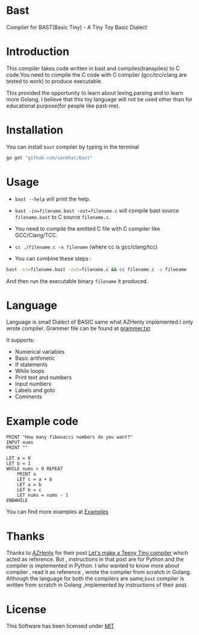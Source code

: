 # Bast
Compiler for BAST(Basic Tiny) - A Tiny Toy Basic Dialect

# Introduction
This compiler takes code written in bast and compiles(transpiles) to C code.You need to compile the C code with C compiler (gcc/tcc/clang are tested to work) to produce executable.

This provided the opportunity to learn about lexing,parsing and to learn more Golang. I believe that this toy language will not be used other than for educational purpose(for people like past-me).

# Installation 
You can install `bast` compiler by typing in the terminal 

```bash
go get "github.com/varbhat/bast"
```

# Usage

* `bast --help` will print the help.

* `bast -in=filename.bast -out=filename.c` will compile bast source `filename.bast` to C source `filename.c`. 

* You need to compile the emitted C file with C compiler like GCC/Clang/TCC.

* `cc ./filename.c -o filename` (where cc is gcc/clang/tcc)

* You can combine these steps :

```bash
bast -in=filename.bast -out=filename.c && cc filename.c -o filename
```

And then run the executable binary `filename` it produced.

# Language 
Language is small Dialect of BASIC same what AZHenly implemented.I only wrote compiler.
Grammer file can be found at [grammer.txt](https://github.com/varbhat/bast/blob/master/grammar.txt)

It supports:
  - Numerical variables
  - Basic arithmetic
  - If statements
  - While loops
  - Print text and numbers
  - Input numbers
  - Labels and goto
  - Comments

# Example code

```
PRINT "How many fibonacci numbers do you want?"
INPUT nums
PRINT ""

LET a = 0
LET b = 1
WHILE nums > 0 REPEAT
    PRINT a
    LET c = a + b
    LET a = b
    LET b = c
    LET nums = nums - 1
ENDWHILE
```
You can find more examples at [Examples](https://github.com/varbhat/bast/tree/master/examples)

# Thanks
Thanks to [AZHenly](https://github.com/AZHenley) for their post  [Let's make a Teeny Tiny compiler](http://web.eecs.utk.edu/~azh/blog/teenytinycompiler1.html) which acted as reference. 
But , instructions in that post are for Python and the compiler is implemented in Python. I who wanted to know more about compiler , read it as reference , wrote the compiler from scratch in Golang.
Although the language for both the compilers are same,`bast` compiler is written from scratch in Golang ,implemented by instructions of their post.

# License
This Software has been licensed under [MIT](https://github.com/varbhat/bast/blob/master/LICENSE)
